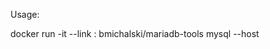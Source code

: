Usage:

docker run -it --link <container-to-link-with-id-or-name>:<container-to-link-with-alias> bmichalski/mariadb-tools mysql --host <container-to-link-with-alias> <other-arguments>

